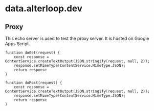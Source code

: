 # data.alterloop.dev

## Proxy 

This echo server is used to test the proxy server. It is hosted on Google Apps Script.

```
function doGet(request) {
    const response = ContentService.createTextOutput(JSON.stringify(request, null, 2));
    response.setMimeType(ContentService.MimeType.JSON);
    return response
}

function doPost(request) {
    const response = ContentService.createTextOutput(JSON.stringify(request, null, 2));
    response.setMimeType(ContentService.MimeType.JSON);
    return response
}
```
